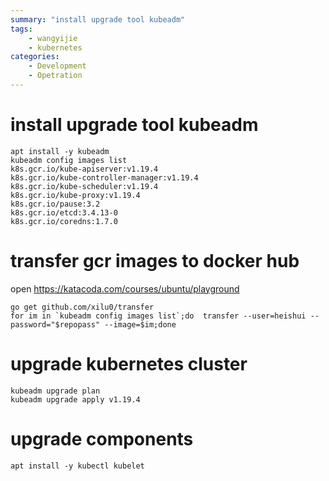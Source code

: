 ```yaml
---
summary: "install upgrade tool kubeadm"
tags:
    - wangyijie
    - kubernetes
categories:
    - Development
    - Opetration
---
```

# install upgrade tool kubeadm
```
apt install -y kubeadm
kubeadm config images list
k8s.gcr.io/kube-apiserver:v1.19.4
k8s.gcr.io/kube-controller-manager:v1.19.4
k8s.gcr.io/kube-scheduler:v1.19.4
k8s.gcr.io/kube-proxy:v1.19.4
k8s.gcr.io/pause:3.2
k8s.gcr.io/etcd:3.4.13-0
k8s.gcr.io/coredns:1.7.0
```
# transfer gcr images to docker hub
open https://katacoda.com/courses/ubuntu/playground
```
go get github.com/xilu0/transfer
for im in `kubeadm config images list`;do  transfer --user=heishui --password="$repopass" --image=$im;done
```
# upgrade kubernetes cluster
```
kubeadm upgrade plan
kubeadm upgrade apply v1.19.4
```
# upgrade components
```
apt install -y kubectl kubelet
```
